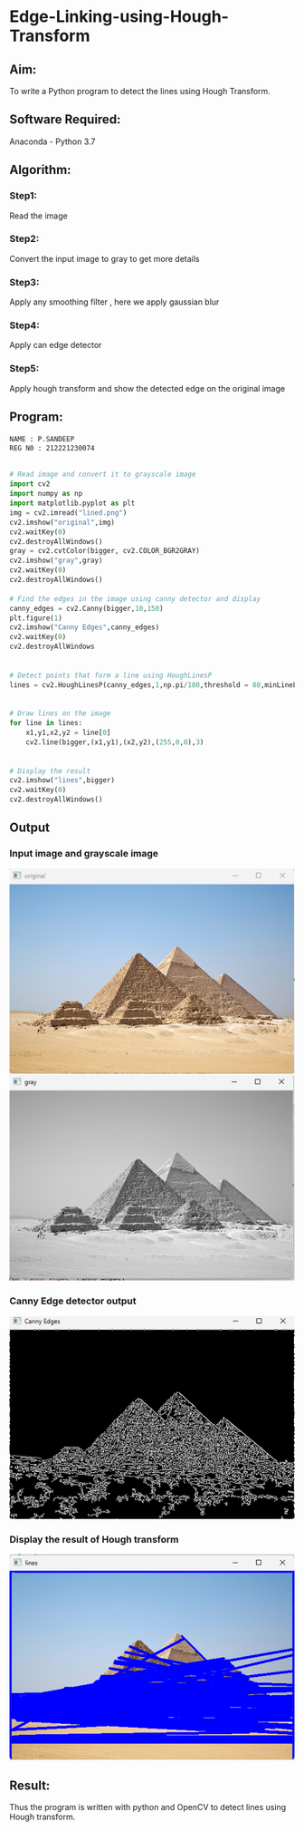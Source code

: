 # Edge-Linking-using-Hough-Transform
## Aim:
To write a Python program to detect the lines using Hough Transform.

## Software Required:
Anaconda - Python 3.7

## Algorithm:
### Step1:
Read the image

### Step2:
Convert the input image to gray to get more details

### Step3:
Apply any smoothing filter , here we apply gaussian blur

### Step4:
Apply can edge detector

### Step5:
Apply hough transform and show the detected edge on the original image


## Program:
~~~
NAME : P.SANDEEP
REG N0 : 212221230074
~~~
```Python

# Read image and convert it to grayscale image
import cv2
import numpy as np
import matplotlib.pyplot as plt
img = cv2.imread("lined.png")
cv2.imshow("original",img)
cv2.waitKey(0)
cv2.destroyAllWindows()
gray = cv2.cvtColor(bigger, cv2.COLOR_BGR2GRAY)
cv2.imshow("gray",gray)
cv2.waitKey(0)
cv2.destroyAllWindows()

# Find the edges in the image using canny detector and display
canny_edges = cv2.Canny(bigger,10,150)
plt.figure(1)
cv2.imshow("Canny Edges",canny_edges)
cv2.waitKey(0)
cv2.destroyAllWindows


# Detect points that form a line using HoughLinesP
lines = cv2.HoughLinesP(canny_edges,1,np.pi/180,threshold = 80,minLineLength = 50,maxLineGap=250)


# Draw lines on the image
for line in lines:
    x1,y1,x2,y2 = line[0]
    cv2.line(bigger,(x1,y1),(x2,y2),(255,0,0),3)


# Display the result
cv2.imshow("lines",bigger)
cv2.waitKey(0)
cv2.destroyAllWindows()

```
## Output

### Input image and grayscale image
![a](original.png)
![a](gray.png)
### Canny Edge detector output
![sd](graylines.png)


### Display the result of Hough transform
![p](lines.png)



## Result:
Thus the program is written with python and OpenCV to detect lines using Hough transform. 
